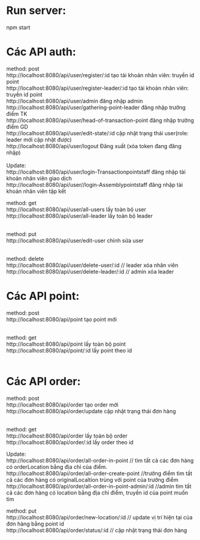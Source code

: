 # Run server:
npm start

# Các API auth:
method: post <br>
http://localhost:8080/api/user/register/:id            tạo tài khoản nhân viên: truyền id point<br>
http://localhost:8080/api/user/register-leader/:id      tạo tài khoản nhân viên: truyền id point<br>
http://localhost:8080/api/user/admin                   đăng nhập admin<br>
http://localhost:8080/api/user/gathering-point-leader   đăng nhập trưởng điểm TK<br>
http://localhost:8080/api/user/head-of-transaction-point     đăng nhập trưởng điểm GD<br>
http://localhost:8080/api/user/edit-state/:id               cập nhật trạng thái user(role: leader mới cập nhật được)<br>
http://localhost:8080/api/user/logout                      Đăng xuất (xóa token đang đăng nhập)<br><br>
Update: <br>
http://localhost:8080/api/user/login-Transactionpointstaff                   đăng nhập tài khoản nhân viên giao dịch <br>
http://localhost:8080/api/user//login-Assemblypointstaff                  đăng nhập tài khoản nhân viên tập kết <br>

method: get<br>
http://localhost:8080/api/user/all-users              lấy toàn bộ user<br>
http://localhost:8080/api/user/all-leader              lấy toàn bộ leader<br><br>

method: put<br>
http://localhost:8080/api/user/edit-user              chỉnh sửa user<br><br>

method: delete <br>
http://localhost:8080/api/user/delete-user/:id        // leader xóa nhân viên<br>
http://localhost:8080/api/user/delete-leader/:id       // admin xóa leader <br>

# Các API point:
method: post<br>
http://localhost:8080/api/point                tạo point mới<br><br>

method: get<br>
http://localhost:8080/api/point               lấy toàn bộ point<br>
http://localhost:8080/api/point/:id           lấy point theo id<br><br>

# Các API order:
method: post<br>
http://localhost:8080/api/order              tạo order mới <br>
http://localhost:8080/api/order/update              cập nhật trạng thái đơn hàng<br><br>

method: get <br>
http://localhost:8080/api/order             lấy toàn bộ order<br>
http://localhost:8080/api/order/:id         lấy order theo id<br>

Update:<br>
http://localhost:8080/api/order/all-order-in-point         // tìm tất cả các đơn hàng có orderLocation bằng địa chỉ của điểm.<br>
http://localhost:8080/api/order/all-order-create-point      //trưởng điểm tìm tất cả các đơn hàng có originalLocaltion trùng với point của trưởng điểm<br>
http://localhost:8080/api/order/all-order-in-point-admin/:id        //admin tìm tất cả các đơn hàng có location bằng địa chỉ điểm, truyền id của point muốn tìm<br>

method: put <br>
http://localhost:8080/api/order/new-location/:id         // update vị trí hiện tại của đơn hàng bằng point id<br>
http://localhost:8080/api/order/status/:id              // cập nhật trạng thái đơn hàng





